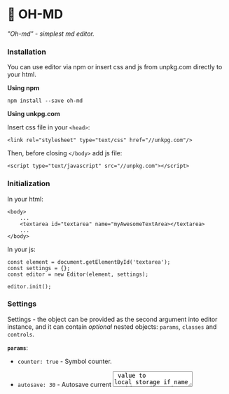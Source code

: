 # 🍩 OH-MD

_"Oh-md" - simplest md editor._


### Installation

You can use editor via npm or insert css and js from unpkg.com directly to your html.

**Using npm**
```
npm install --save oh-md
```

**Using unkpg.com**

Insert css file in your `<head>`:

```
<link rel="stylesheet" type="text/css" href="//unkpg.com"/>
```

Then, before closing `</body>` add js file:

```
<script type="text/javascript" src="//unpkg.com"></script>
```


### Initialization

In your html:
```
<body>
    ...
    <textarea id="textarea" name="myAwesomeTextArea></textarea>
    ...
</body>
```

In your js:
```
const element = document.getElementById('textarea');
const settings = {};
const editor = new Editor(element, settings);

editor.init();
```


### Settings
Settings - the object can be provided as the second argument into editor instance, and it can contain _optional_ nested objects: `params`, `classes` and `controls`.

**`params`**:

- `counter: true` - Symbol counter.

- `autosave: 30` -  Autosave current <textarea> value to local storage if name or id attribute is provided. Sets in seconds.

- `wordwrap: { paramVisible: true, active: true }` -  Is word wrap button shown (paramVisible) and sets default status (active).

- `doubleReturn: { modificator: 'shiftKey', active: true }` - In case of active params is sets to true, click on Enter button inserts double end of line (\n\n). Pressing modificator and Enter button insert single end of line (\n).

**`classes`**:

Append the list of class names to the "logical block" of an editor.

```
container: ['someClassName'],
area: ['someClassName'],
controls: ['someClassName'],
params: ['someClassName'],
```

**`controls`**:

An array of controls should contain objects of type Control with the following structure:

```
{
    control: 'italic',
    hotkey?: {
        default: {
            modificator: 'ctrlKey',
            key: 'i',
        },
        mac: {
            modificator: 'metaKey',
            key: 'i',
        },
    },
}
```

List of possible controls: `bold`, `italic`, `strike`, `code`, `ordered_list`, `unordered_list`, `quote`, `heading`, `fullscreen`, `preview`, `image`, `link`.
`separator` control can be used as a controls button delimiter.
Each controls `modificator` can be `ctrlKey` or `altKey`, or `shiftKey` or `metaKey`.

<details>
<summary>Initialization example.</summary>
<p>
<pre>
const editor = new Editor(element, {
    params: {
        counter: false,
        autosave: 5,
        wordwrap: {
            paramVisible: false,
            active: true
        },
        doubleReturn: {
            modificator: 'shiftKey',
            active: true
        }
    },
    classes: {
        container: ['myAwesomeContainer'],
        area: ['myAwesomeArea'],
        controls: ['myAwesomeControls'],
        params: ['myAwesomeControls'],
    },
    controls: [
        {
            control: 'bold',
            hotkey: {
                default: {
                    modificator: 'ctrlKey',
                    key: 'b',
                },
                mac: {
                    modificator: 'metaKey',
                    key: 'b',
                },
            },
        },
        {
            control: 'italic',
            hotkey: {
                default: {
                    modificator: 'ctrlKey',
                    key: 'i',
                },
                mac: {
                    modificator: 'metaKey',
                    key: 'i',
                },
            },
        },
        {
            control: 'heading',
            hotkey: {
                default: {
                    modificator: 'ctrlKey',
                    key: 'h',
                },
                mac: {
                    modificator: 'metaKey',
                    key: 'h',
                },
            },
        },
        {
            control: 'strike',
            hotkey: {
                default: {
                    modificator: 'ctrlKey',
                    key: 'd',
                },
                mac: {
                    modificator: 'metaKey',
                    key: 'd',
                },
            },
        },
        {
            control: 'separator',
        },
        {
            control: 'ordered_list',
            hotkey: {
                default: {
                    modificator: 'ctrlKey',
                    key: 'o',
                },
                mac: {
                    modificator: 'metaKey',
                    key: 'o',
                },
            },
        },
        {
            control: 'unordered_list',
            hotkey: {
                default: {
                    modificator: 'ctrlKey',
                    key: 'u',
                },
                mac: {
                    modificator: 'metaKey',
                    key: 'u',
                },
            },
        },
        {
            control: 'separator',
        },
        {
            control: 'quote',
            hotkey: {
                default: {
                    modificator: 'ctrlKey',
                    key: '\'',
                },
                mac: {
                    modificator: 'metaKey',
                    key: '\'',
                },
            },
        },
        {
            control: 'code',
            hotkey: {
                default: {
                    modificator: 'ctrlKey',
                    key: 'k',
                },
                mac: {
                    modificator: 'metaKey',
                    key: 'k',
                },
            },
        },
        {
            control: 'link',
            hotkey: {
                default: {
                    modificator: 'ctrlKey',
                    key: 'l',
                },
                mac: {
                    modificator: 'metaKey',
                    key: 'l',
                },
            },
        },
        {
            control: 'image',
            hotkey: {
                default: {
                    modificator: 'ctrlKey',
                    key: 'g',
                },
                mac: {
                    modificator: 'metaKey',
                    key: 'g',
                },
            },
        },
        {
            control: 'separator',
        },
        {
            control: 'preview',
            hotkey: {
                default: {
                    modificator: 'ctrlKey',
                    key: 'm',
                },
                mac: {
                    modificator: 'metaKey',
                    key: 'm',
                },
            },
        },
        {
            control: 'fullscreen',
            hotkey: {
                default: {
                    modificator: 'ctrlKey',
                    key: 'f',
                },
                mac: {
                    modificator: 'metaKey',
                    key: 'f',
                },
            },
        },
    ]
});

editor.init();

editor.text = '# Header here\n\nSome text';

console.log(editor.text);
console.log(editor.html);
</pre>
</p>
</details>


### Methods

You can use api of editor via call one of these functions:

- `editor.html` - getter, return current textarea value as html.

- `editor.text` - getter, return current textarea value as text.

- `editor.text` - setter, sets new textarea value.
